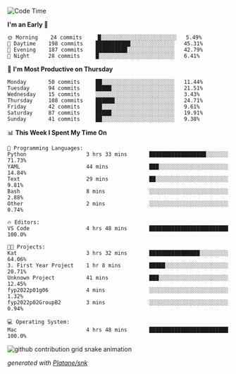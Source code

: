 <!--START_SECTION:waka-->
![Code Time](http://img.shields.io/badge/Code%20Time-201%20hrs%2040%20mins-blue)

**I'm an Early 🐤** 

```text
🌞 Morning    24 commits     █░░░░░░░░░░░░░░░░░░░░░░░░   5.49% 
🌆 Daytime    198 commits    ███████████░░░░░░░░░░░░░░   45.31% 
🌃 Evening    187 commits    ██████████░░░░░░░░░░░░░░░   42.79% 
🌙 Night      28 commits     █░░░░░░░░░░░░░░░░░░░░░░░░   6.41%

```
📅 **I'm Most Productive on Thursday** 

```text
Monday       50 commits     ██░░░░░░░░░░░░░░░░░░░░░░░   11.44% 
Tuesday      94 commits     █████░░░░░░░░░░░░░░░░░░░░   21.51% 
Wednesday    15 commits     ░░░░░░░░░░░░░░░░░░░░░░░░░   3.43% 
Thursday     108 commits    ██████░░░░░░░░░░░░░░░░░░░   24.71% 
Friday       42 commits     ██░░░░░░░░░░░░░░░░░░░░░░░   9.61% 
Saturday     87 commits     █████░░░░░░░░░░░░░░░░░░░░   19.91% 
Sunday       41 commits     ██░░░░░░░░░░░░░░░░░░░░░░░   9.38%

```


📊 **This Week I Spent My Time On** 

```text
💬 Programming Languages: 
Python                   3 hrs 33 mins       ██████████████████░░░░░░░   71.73% 
YAML                     44 mins             ███░░░░░░░░░░░░░░░░░░░░░░   14.84% 
Text                     29 mins             ██░░░░░░░░░░░░░░░░░░░░░░░   9.81% 
Bash                     8 mins              ░░░░░░░░░░░░░░░░░░░░░░░░░   2.88% 
Other                    2 mins              ░░░░░░░░░░░░░░░░░░░░░░░░░   0.74%

🔥 Editors: 
VS Code                  4 hrs 48 mins       █████████████████████████   100.0%

🐱‍💻 Projects: 
Kat                      3 hrs 32 mins       ████████████████░░░░░░░░░   64.06% 
3. First Year Project    1 hr 8 mins         █████░░░░░░░░░░░░░░░░░░░░   20.71% 
Unknown Project          41 mins             ███░░░░░░░░░░░░░░░░░░░░░░   12.45% 
fyp2022p01g06            4 mins              ░░░░░░░░░░░░░░░░░░░░░░░░░   1.32% 
fyp2022p02GroupB2        3 mins              ░░░░░░░░░░░░░░░░░░░░░░░░░   0.94%

💻 Operating System: 
Mac                      4 hrs 48 mins       █████████████████████████   100.0%

```


<!--END_SECTION:waka-->


<!--Snake Game-->
![github contribution grid snake animation](https://raw.githubusercontent.com/viggo-gascou/viggo-gascou/output/github-contribution-grid-snake.svg)

_generated with [Platane/snk](https://github.com/Platane/snk)_
<!--Snake Game-->

